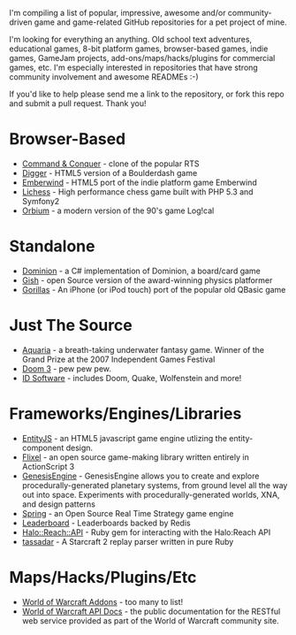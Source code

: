 I'm compiling a list of popular, impressive, awesome and/or community-driven game and game-related GitHub repositories for a pet project of mine. 

I'm looking for everything an anything. Old school text adventures, educational games, 8-bit platform games, browser-based games, indie games, GameJam projects, add-ons/maps/hacks/plugins for commercial games, etc. I'm especially interested in repositories that have strong community involvement and awesome READMEs :-)

If you'd like to help please send me a link to the repository, or fork this repo and submit a pull request. Thank you!

# Browser-Based

* [Command & Conquer](https://github.com/adityaravishankar/command-and-conquer) - clone of the popular RTS
* [Digger](https://github.com/lutzroeder/digger) - HTML5 version of a Boulderdash game
* [Emberwind](https://github.com/operasoftware/Emberwind) - HTML5 port of the indie platform game Emberwind
* [Lichess](https://github.com/ornicar/lichess) - High performance chess game built with PHP 5.3 and Symfony2
* [Orbium](https://github.com/bni/orbium) - a modern version of the 90's game Log!cal

# Standalone

* [Dominion](https://github.com/paulbatum/Dominion) -  a C# implementation of Dominion, a board/card game
* [Gish](https://github.com/blinry/gish) - open Source version of the award-winning physics platformer
* [Gorillas](https://github.com/Lyndir/Gorillas) - An iPhone (or iPod touch) port of the popular old QBasic game

# Just The Source

* [Aquaria](https://github.com/islocated/Aquaria) - a breath-taking underwater fantasy game. Winner of the Grand Prize at the 2007 Independent Games Festival
* [Doom 3](https://github.com/TTimo/doom3.gpl) - pew pew pew.
* [ID Software](https://github.com/id-Software) - includes Doom, Quake, Wolfenstein and more!

# Frameworks/Engines/Libraries

* [EntityJS](https://github.com/bendangelo/entityjs) - an HTML5 javascript game engine utlizing the entity-component design.
* [Flixel](https://github.com/AdamAtomic/flixel) - an open source game-making library written entirely in ActionScript 3
* [GenesisEngine](https://github.com/SaintGimp/GenesisEngine) - GenesisEngine allows you to create and explore procedurally-generated planetary systems, from ground level all the way out into space. Experiments with procedurally-generated worlds, XNA, and design patterns
* [Spring](https://github.com/spring/spring) - an Open Source Real Time Strategy game engine
* [Leaderboard](https://github.com/agoragames/leaderboard) - Leaderboards backed by Redis
* [Halo::Reach::API](https://github.com/agoragames/halo-reach-api) - Ruby gem for interacting with the Halo:Reach API
* [tassadar](https://github.com/agoragames/tassadar) - A Starcraft 2 replay parser written in pure Ruby

# Maps/Hacks/Plugins/Etc

* [World of Warcraft Addons](https://github.com/tekkub) - too many to list!
* [World of Warcraft API Docs](https://github.com/Blizzard/api-wow-docs) - the public documentation for the RESTful web service provided as part of the World of Warcraft community site.